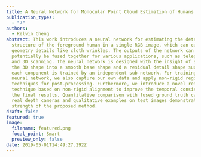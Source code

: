 ```yaml
---
title: A Neural Network for Monocular Point Cloud Estimation of Humans
publication_types:
  - "7"
authors:
  - Kelvin Cheng
abstract: This work introduces a neural network for estimating the detailed 3D
  structure of the foreground human in a single RGB image, which can capture
  geometry details like cloth wrinkles. The outputs of the network can
  potentially be fused together for various applications, such as telepresence
  and 3D scanning. The neural network is designed with the insight of separating
  the 3D shape into a smooth base shape and a residual detail shape such that
  each component is trained by an independent sub-network. For training the
  neural network, we also capture our own data and apply non-rigid registration
  techniques for post-processing. Furthermore, we introduce a novel refinement
  technique based on non-rigid alignment to improve the temporal consistency of
  the final results. Quantitative comparison with fused ground truth captured by
  real depth cameras and qualitative examples on test images demonstrate the
  strength of the proposed method.
draft: false
featured: true
image:
  filename: featured.png
  focal_point: Smart
  preview_only: false
date: 2019-05-01T14:49:27.292Z
---
```

